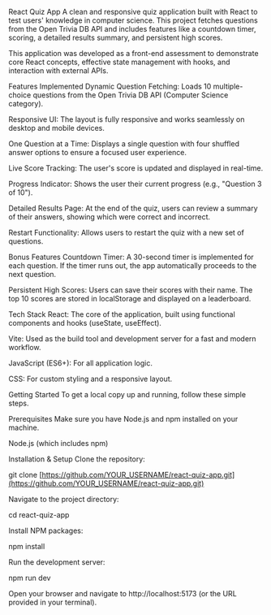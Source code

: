 React Quiz App
A clean and responsive quiz application built with React to test users' knowledge in computer science. This project fetches questions from the Open Trivia DB API and includes features like a countdown timer, scoring, a detailed results summary, and persistent high scores.

This application was developed as a front-end assessment to demonstrate core React concepts, effective state management with hooks, and interaction with external APIs.

Features Implemented
Dynamic Question Fetching: Loads 10 multiple-choice questions from the Open Trivia DB API (Computer Science category).

Responsive UI: The layout is fully responsive and works seamlessly on desktop and mobile devices.

One Question at a Time: Displays a single question with four shuffled answer options to ensure a focused user experience.

Live Score Tracking: The user's score is updated and displayed in real-time.

Progress Indicator: Shows the user their current progress (e.g., "Question 3 of 10").

Detailed Results Page: At the end of the quiz, users can review a summary of their answers, showing which were correct and incorrect.

Restart Functionality: Allows users to restart the quiz with a new set of questions.

Bonus Features
Countdown Timer: A 30-second timer is implemented for each question. If the timer runs out, the app automatically proceeds to the next question.

Persistent High Scores: Users can save their scores with their name. The top 10 scores are stored in localStorage and displayed on a leaderboard.

Tech Stack
React: The core of the application, built using functional components and hooks (useState, useEffect).

Vite: Used as the build tool and development server for a fast and modern workflow.

JavaScript (ES6+): For all application logic.

CSS: For custom styling and a responsive layout.

Getting Started
To get a local copy up and running, follow these simple steps.

Prerequisites
Make sure you have Node.js and npm installed on your machine.

Node.js (which includes npm)

Installation & Setup
Clone the repository:

git clone [https://github.com/YOUR_USERNAME/react-quiz-app.git](https://github.com/YOUR_USERNAME/react-quiz-app.git)

Navigate to the project directory:

cd react-quiz-app

Install NPM packages:

npm install

Run the development server:

npm run dev

Open your browser and navigate to http://localhost:5173 (or the URL provided in your terminal).
